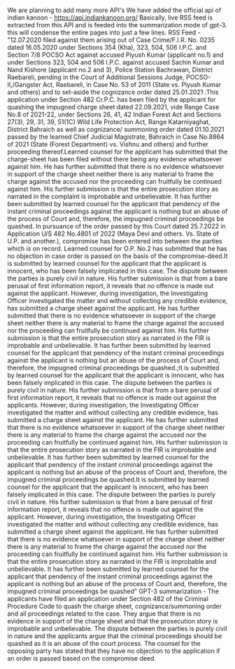 We are planning to add many more API's 
We have added the official api of indian kanoon - https://api.indiankanoon.org/
Basically, live RSS feed is extracted from this API and is feeded into the summarization mode of gpt-3.
this will condense the entire pages into just a few lines.
RSS Feed - "12.07.2020 filed against them arising out of Case Crime/F.I.R. No. 0235 dated 16.05.2020 under Sections 354 (Kha), 323, 504, 506 I.P.C. and Section 7/8 POCSO Act against accused Piyush Kumar (applicant no.1) and under Sections 323, 504 and 506 I.P.C. against accused Sachin Kumar and Nand Kishore (applicant no.2 and 3), Police Station Bachrawan, District Raebareli, pending in the Court of Additional Sessions Judge, POCSO-II,/Gangster Act, Raebareli, in Case No. 53 of 2011 (State vs. Piyush Kumar and others) and to set-aside the cognizance order dated 25.01.2021 .This application under Section 482 Cr.P.C. has been filed by the applicant for quashing the impugned charge sheet dated 22.09.2021, vide Range Case No.8 of 2021-22, under Sections 26, 41, 42 Indian Forest Act and Sections 27(3), 29, 31, 39, 51(1C) Wild Life Protection Act, Range Katarniyaghat, District Bahraich as well as cognizance/ summoning order dated 01.10.2021 passed by the learned Chief Judicial Magistrate, Bahraich in Case No.8864 of 2021 (State (Forest Department) vs. Vishnu and others) and further proceeding thereof.Learned counsel for the applicant has submitted that the charge-sheet has been filed without there being any evidence whatsoever against him. He has further submitted that there is no evidence whatsoever in support of the charge sheet neither there is any material to frame the charge against the accused nor the proceeding can fruitfully be continued against him. His further submission is that the entire prosecution story as narrated in the complaint is improbable and unbelievable. It has further been submitted by learned counsel for the applicant that pendency of the instant criminal proceedings against the applicant is nothing but an abuse of the process of Court and, therefore, the impugned criminal proceedings be quashed. In pursuance of the order passed by this Court dated 25.7.2022 in Application U/S 482 No.4801 of 2022 (Maya Devi and others. Vs. State of U.P. and another.), compromise has been entered into between the parties which is on record. Learned counsel for O.P. No.2 has submitted that he has no objection in case order is passed on the basis of the compromise-deed.It is submitted by learned counsel for the applicant that the applicant is innocent, who has been falsely implicated in this case. The dispute between the parties is purely civil in nature. His further submission is that from a bare perusal of first information report, it reveals that no offence is made out against the applicant. However, during investigation, the Investigating Officer investigated the matter and without collecting any credible evidence, has submitted a charge sheet against the applicant. He has further submitted that there is no evidence whatsoever in support of the charge sheet neither there is any material to frame the charge against the accused nor the proceeding can fruitfully be continued against him. His further submission is that the entire prosecution story as narrated in the FIR is improbable and unbelievable. It has further been submitted by learned counsel for the applicant that pendency of the instant criminal proceedings against the applicant is nothing but an abuse of the process of Court and, therefore, the impugned criminal proceedings be quashed.;It is submitted by learned counsel for the applicant that the applicant is innocent, who has been falsely implicated in this case. The dispute between the parties is purely civil in nature. His further submission is that from a bare perusal of first information report, it reveals that no offence is made out against the applicants. However, during investigation, the Investigating Officer investigated the matter and without collecting any credible evidence, has submitted a charge sheet against the applicant. He has further submitted that there is no evidence whatsoever in support of the charge sheet neither there is any material to frame the charge against the accused nor the proceeding can fruitfully be continued against him. His further submission is that the entire prosecution story as narrated in the FIR is improbable and unbelievable. It has further been submitted by learned counsel for the applicant that pendency of the instant criminal proceedings against the applicant is nothing but an abuse of the process of Court and, therefore, the impugned criminal proceedings be quashed.It is submitted by learned counsel for the applicant that the applicant is innocent, who has been falsely implicated in this case. The dispute between the parties is purely civil in nature. His further submission is that from a bare perusal of first information report, it reveals that no offence is made out against the applicant. However, during investigation, the Investigating Officer investigated the matter and without collecting any credible evidence, has submitted a charge sheet against the applicant. He has further submitted that there is no evidence whatsoever in support of the charge sheet neither there is any material to frame the charge against the accused nor the proceeding can fruitfully be continued against him. His further submission is that the entire prosecution story as narrated in the FIR is improbable and unbelievable. It has further been submitted by learned counsel for the applicant that pendency of the instant criminal proceedings against the applicant is nothing but an abuse of the process of Court and, therefore, the impugned criminal proceedings be quashed"
GPT-3 summarization - 
The applicants have filed an application under Section 482 of the Criminal Procedure Code to quash the charge sheet, cognizance/summoning order and all proceedings related to the case. They argue that there is no evidence in support of the charge sheet and that the prosecution story is improbable and unbelievable. The dispute between the parties is purely civil in nature and the applicants argue that the criminal proceedings should be quashed as it is an abuse of the court process. The counsel for the opposing party has stated that they have no objection to the application if an order is passed based on the compromise deed.

